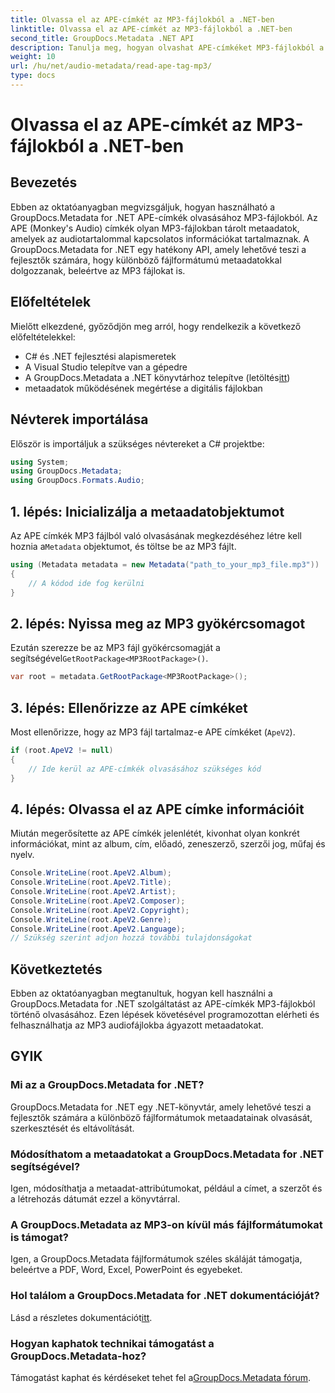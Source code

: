 ```yaml
---
title: Olvassa el az APE-címkét az MP3-fájlokból a .NET-ben
linktitle: Olvassa el az APE-címkét az MP3-fájlokból a .NET-ben
second_title: GroupDocs.Metadata .NET API
description: Tanulja meg, hogyan olvashat APE-címkéket MP3-fájlokból a GroupDocs.Metadata for .NET segítségével. Fedezze fel a metaadatok kinyerését C# nyelven lépésről lépésre.
weight: 10
url: /hu/net/audio-metadata/read-ape-tag-mp3/
type: docs
---
```

# Olvassa el az APE-címkét az MP3-fájlokból a .NET-ben

## Bevezetés
Ebben az oktatóanyagban megvizsgáljuk, hogyan használható a GroupDocs.Metadata for .NET APE-címkék olvasásához MP3-fájlokból. Az APE (Monkey's Audio) címkék olyan MP3-fájlokban tárolt metaadatok, amelyek az audiotartalommal kapcsolatos információkat tartalmaznak. A GroupDocs.Metadata for .NET egy hatékony API, amely lehetővé teszi a fejlesztők számára, hogy különböző fájlformátumú metaadatokkal dolgozzanak, beleértve az MP3 fájlokat is.
## Előfeltételek
Mielőtt elkezdené, győződjön meg arról, hogy rendelkezik a következő előfeltételekkel:
- C# és .NET fejlesztési alapismeretek
- A Visual Studio telepítve van a gépedre
-  A GroupDocs.Metadata a .NET könyvtárhoz telepítve (letöltés[itt](https://releases.groupdocs.com/metadata/net/))
- metaadatok működésének megértése a digitális fájlokban

## Névterek importálása
Először is importáljuk a szükséges névtereket a C# projektbe:
```csharp
using System;
using GroupDocs.Metadata;
using GroupDocs.Formats.Audio;
```
## 1. lépés: Inicializálja a metaadatobjektumot
 Az APE címkék MP3 fájlból való olvasásának megkezdéséhez létre kell hoznia a`Metadata` objektumot, és töltse be az MP3 fájlt.
```csharp
using (Metadata metadata = new Metadata("path_to_your_mp3_file.mp3"))
{
    // A kódod ide fog kerülni
}
```
## 2. lépés: Nyissa meg az MP3 gyökércsomagot
 Ezután szerezze be az MP3 fájl gyökércsomagját a segítségével`GetRootPackage<MP3RootPackage>()`.
```csharp
var root = metadata.GetRootPackage<MP3RootPackage>();
```
## 3. lépés: Ellenőrizze az APE címkéket
Most ellenőrizze, hogy az MP3 fájl tartalmaz-e APE címkéket (`ApeV2`).
```csharp
if (root.ApeV2 != null)
{
    // Ide kerül az APE-címkék olvasásához szükséges kód
}
```
## 4. lépés: Olvassa el az APE címke információit
Miután megerősítette az APE címkék jelenlétét, kivonhat olyan konkrét információkat, mint az album, cím, előadó, zeneszerző, szerzői jog, műfaj és nyelv.
```csharp
Console.WriteLine(root.ApeV2.Album);
Console.WriteLine(root.ApeV2.Title);
Console.WriteLine(root.ApeV2.Artist);
Console.WriteLine(root.ApeV2.Composer);
Console.WriteLine(root.ApeV2.Copyright);
Console.WriteLine(root.ApeV2.Genre);
Console.WriteLine(root.ApeV2.Language);
// Szükség szerint adjon hozzá további tulajdonságokat
```

## Következtetés
Ebben az oktatóanyagban megtanultuk, hogyan kell használni a GroupDocs.Metadata for .NET szolgáltatást az APE-címkék MP3-fájlokból történő olvasásához. Ezen lépések követésével programozottan elérheti és felhasználhatja az MP3 audiofájlokba ágyazott metaadatokat.

## GYIK
### Mi az a GroupDocs.Metadata for .NET?
GroupDocs.Metadata for .NET egy .NET-könyvtár, amely lehetővé teszi a fejlesztők számára a különböző fájlformátumok metaadatainak olvasását, szerkesztését és eltávolítását.
### Módosíthatom a metaadatokat a GroupDocs.Metadata for .NET segítségével?
Igen, módosíthatja a metaadat-attribútumokat, például a címet, a szerzőt és a létrehozás dátumát ezzel a könyvtárral.
### A GroupDocs.Metadata az MP3-on kívül más fájlformátumokat is támogat?
Igen, a GroupDocs.Metadata fájlformátumok széles skáláját támogatja, beleértve a PDF, Word, Excel, PowerPoint és egyebeket.
### Hol találom a GroupDocs.Metadata for .NET dokumentációját?
 Lásd a részletes dokumentációt[itt](https://tutorials.groupdocs.com/metadata/net/).
### Hogyan kaphatok technikai támogatást a GroupDocs.Metadata-hoz?
 Támogatást kaphat és kérdéseket tehet fel a[GroupDocs.Metadata fórum](https://forum.groupdocs.com/c/metadata/14).